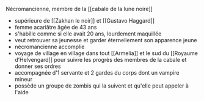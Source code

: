 Nécromancienne, membre de la [[cabale de la lune noire]]

- supérieure de [[Zakhan le noir]] et [[Gustavo Haggard]]
- femme acariâtre âgée de 43 ans
- s'habille comme si elle avait 20 ans, lourdement maquillée
- veut retrouver sa jeunesse et garder éternellement son apparence jeune
- nécromancienne accomplie
- voyage de village en village dans tout [[Armelia]] et le sud du [[Royaume d’Helvengard]] pour suivre les progrès des membres de la cabale et donner ses ordres
- accompagnée d'1 servante et 2 gardes du corps dont un vampire mineur
- possède un groupe de zombis qui la suivent et qu'elle peut appeler à l'aide
